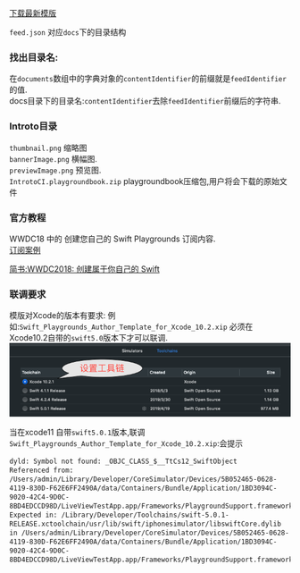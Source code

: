 [下载最新模版](https://developer.apple.com/download/more/?=Swift%20Playgrounds%20Author%20Template)
 
`feed.json` 对应`docs`下的目录结构
### 找出目录名:
在`documents`数组中的字典对象的`contentIdentifier`的前缀就是`feedIdentifier`的值.  
docs目录下的目录名:`contentIdentifier`去除`feedIdentifier`前缀后的字符串.

### Introto目录
`thumbnail.png` 缩略图    
`bannerImage.png` 横幅图.  
`previewImage.png` 预览图.  
`IntrotoCI.playgroundbook.zip`   playgroundbook压缩包,用户将会下载的原始文件

### 官方教程
WWDC18 中的 创建您自己的 Swift Playgrounds 订阅内容.  
[订阅案例](https://wwdcphotofilters.github.io)


[简书:WWDC2018: 创建属于你自己的 Swift](https://www.jianshu.com/p/7f00c5d18ffc)

### 联调要求
模版对Xcode的版本有要求:
例如:`Swift_Playgrounds_Author_Template_for_Xcode_10.2.xip`
必须在Xcode10.2自带的`swift5.0`版本下才可以联调.
![](toolchain.png)

当在xcode11 自带`swift5.0.1`版本,联调`Swift_Playgrounds_Author_Template_for_Xcode_10.2.xip`:会提示
```
dyld: Symbol not found: _OBJC_CLASS_$__TtCs12_SwiftObject
Referenced from: /Users/admin/Library/Developer/CoreSimulator/Devices/5B052465-0628-4119-830D-F62E6FF2490A/data/Containers/Bundle/Application/1BD3094C-9020-42C4-9D0C-8BD4EDCCD98D/LiveViewTestApp.app/Frameworks/PlaygroundSupport.framework/PlaygroundSupport
Expected in: /Library/Developer/Toolchains/swift-5.0.1-RELEASE.xctoolchain/usr/lib/swift/iphonesimulator/libswiftCore.dylib
in /Users/admin/Library/Developer/CoreSimulator/Devices/5B052465-0628-4119-830D-F62E6FF2490A/data/Containers/Bundle/Application/1BD3094C-9020-42C4-9D0C-8BD4EDCCD98D/LiveViewTestApp.app/Frameworks/PlaygroundSupport.framework/PlaygroundSupport
```
